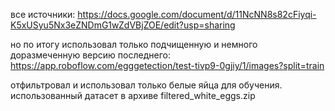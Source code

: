 все источники: https://docs.google.com/document/d/11NcNN8s82cFiyqi-K5xUSyu5Nx3eZNDmG1wZdVBjZOE/edit?usp=sharing


но по итогу использовал только подчищенную и немного доразмеченную версию последнего: https://app.roboflow.com/egggetection/test-tivp9-0gjiy/1/images?split=train


отфильтровал и использовал только белые яйца для обучения. использованный датасет в архиве filtered_white_eggs.zip
